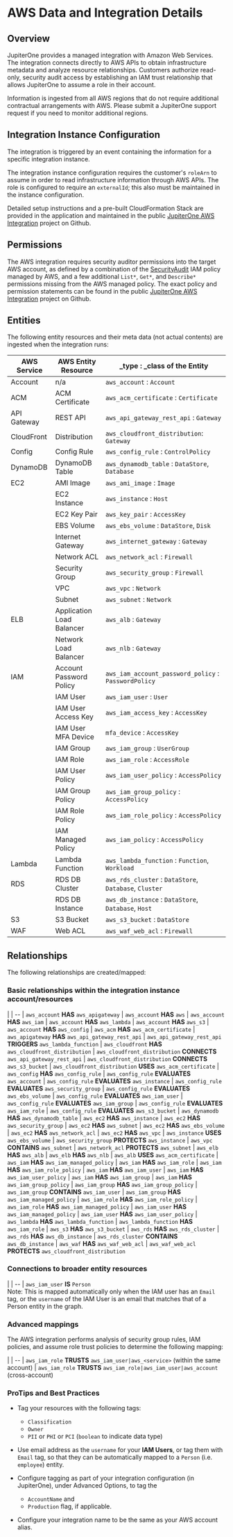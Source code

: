 # AWS Data and Integration Details

## Overview

JupiterOne provides a managed integration with Amazon Web Services. The
integration connects directly to AWS APIs to obtain infrastructure metadata and
analyze resource relationships. Customers authorize read-only, security audit
access by establishing an IAM trust relationship that allows JupiterOne to
assume a role in their account.

Information is ingested from all AWS regions that do not require additional
contractual arrangements with AWS. Please submit a JupiterOne support request if
you need to monitor additional regions.

## Integration Instance Configuration

The integration is triggered by an event containing the information for a
specific integration instance.

The integration instance configuration requires the customer's `roleArn` to
assume in order to read infrastructure information through AWS APIs. The role is
configured to require an `externalId`; this also must be maintained in the
instance configuration.

Detailed setup instructions and a pre-built CloudFormation Stack are provided in
the application and maintained in the public [JupiterOne AWS Integration][1]
project on Github.

[1]: https://github.com/jupiterone/jupiterone-aws-integration

## Permissions

The AWS integration requires security auditor permissions into the target AWS
account, as defined by a combination of the [SecurityAudit][2] IAM policy
managed by AWS, and a few additional `List*`, `Get*`, and `Describe*`
permissions missing from the AWS managed policy. The exact policy and permission
statements can be found in the public [JupiterOne AWS Integration][1] project on
Github.

[2]: https://console.aws.amazon.com/iam/home#policies/arn:aws:iam::aws:policy/SecurityAudit

## Entities

The following entity resources and their meta data (not actual contents) are
ingested when the integration runs:

| AWS Service | AWS Entity Resource       | \_type : \_class of the Entity                         |
| ----------- | ------------------------- | ------------------------------------------------------ |
| Account     | n/a                       | `aws_account` : `Account`                              |
| ACM         | ACM Certificate           | `aws_acm_certificate` : `Certificate`                  |
| API Gateway | REST API                  | `aws_api_gateway_rest_api` : `Gateway`                 |
| CloudFront  | Distribution              | `aws_cloudfront_distribution`: `Gateway`               |
| Config      | Config Rule               | `aws_config_rule` : `ControlPolicy`                    |
| DynamoDB    | DynamoDB Table            | `aws_dynamodb_table` : `DataStore`, `Database`         |
| EC2         | AMI Image                 | `aws_ami_image` : `Image`                              |
|             | EC2 Instance              | `aws_instance` : `Host`                                |
|             | EC2 Key Pair              | `aws_key_pair` : `AccessKey`                           |
|             | EBS Volume                | `aws_ebs_volume` : `DataStore`, `Disk`                 |
|             | Internet Gateway          | `aws_internet_gateway` : `Gateway`                     |
|             | Network ACL               | `aws_network_acl` : `Firewall`                         |
|             | Security Group            | `aws_security_group` : `Firewall`                      |
|             | VPC                       | `aws_vpc` : `Network`                                  |
|             | Subnet                    | `aws_subnet` : `Network`                               |
| ELB         | Application Load Balancer | `aws_alb` : `Gateway`                                  |
|             | Network Load Balancer     | `aws_nlb` : `Gateway`                                  |
| IAM         | Account Password Policy   | `aws_iam_account_password_policy` : `PasswordPolicy`   |
|             | IAM User                  | `aws_iam_user` : `User`                                |
|             | IAM User Access Key       | `aws_iam_access_key` : `AccessKey`                     |
|             | IAM User MFA Device       | `mfa_device` : `AccessKey`                             |
|             | IAM Group                 | `aws_iam_group` : `UserGroup`                          |
|             | IAM Role                  | `aws_iam_role` : `AccessRole`                          |
|             | IAM User Policy           | `aws_iam_user_policy` : `AccessPolicy`                 |
|             | IAM Group Policy          | `aws_iam_group_policy` : `AccessPolicy`                |
|             | IAM Role Policy           | `aws_iam_role_policy` : `AccessPolicy`                 |
|             | IAM Managed Policy        | `aws_iam_policy` : `AccessPolicy`                      |
| Lambda      | Lambda Function           | `aws_lambda_function` : `Function`, `Workload`         |
| RDS         | RDS DB Cluster            | `aws_rds_cluster` : `DataStore`, `Database`, `Cluster` |
|             | RDS DB Instance           | `aws_db_instance` : `DataStore`, `Database`, `Host`    |
| S3          | S3 Bucket                 | `aws_s3_bucket` : `DataStore`                          |
| WAF         | Web ACL                   | `aws_waf_web_acl` : `Firewall`                         |

## Relationships

The following relationships are created/mapped:

### Basic relationships within the integration instance account/resources

|
| --
| `aws_account` **HAS** `aws_apigateway`
| `aws_account` **HAS** `aws`
| `aws_account` **HAS** `aws_iam`
| `aws_account` **HAS** `aws_lambda`
| `aws_account` **HAS** `aws_s3`
| `aws_account` **HAS** `aws_config`
| `aws_acm` **HAS** `aws_acm_certificate`
| `aws_apigateway` **HAS** `aws_api_gateway_rest_api`
| `aws_api_gateway_rest_api` **TRIGGERS** `aws_lambda_function`
| `aws_cloudfront` **HAS** `aws_cloudfront_distribution`
| `aws_cloudfront_distribution` **CONNECTS** `aws_api_gateway_rest_api`
| `aws_cloudfront_distribution` **CONNECTS** `aws_s3_bucket`
| `aws_cloudfront_distribution` **USES** `aws_acm_certificate`
| `aws_config` **HAS** `aws_config_rule`
| `aws_config_rule` **EVALUATES** `aws_account`
| `aws_config_rule` **EVALUATES** `aws_instance`
| `aws_config_rule` **EVALUATES** `aws_security_group`
| `aws_config_rule` **EVALUATES** `aws_ebs_volume`
| `aws_config_rule` **EVALUATES** `aws_iam_user`
| `aws_config_rule` **EVALUATES** `aws_iam_group`
| `aws_config_rule` **EVALUATES** `aws_iam_role`
| `aws_config_rule` **EVALUATES** `aws_s3_bucket`
| `aws_dynamodb` **HAS** `aws_dynamodb_table`
| `aws_ec2` **HAS** `aws_instance`
| `aws_ec2` **HAS** `aws_security_group`
| `aws_ec2` **HAS** `aws_subnet`
| `aws_ec2` **HAS** `aws_ebs_volume`
| `aws_ec2` **HAS** `aws_network_acl`
| `aws_ec2` **HAS** `aws_vpc`
| `aws_instance` **USES** `aws_ebs_volume`
| `aws_security_group` **PROTECTS** `aws_instance`
| `aws_vpc` **CONTAINS** `aws_subnet`
| `aws_network_acl` **PROTECTS** `aws_subnet`
| `aws_elb` **HAS** `aws_alb`
| `aws_elb` **HAS** `aws_nlb`
| `aws_alb` **USES** `aws_acm_certificate`
| `aws_iam` **HAS** `aws_iam_managed_policy`
| `aws_iam` **HAS** `aws_iam_role`
| `aws_iam` **HAS** `aws_iam_role_policy`
| `aws_iam` **HAS** `aws_iam_user`
| `aws_iam` **HAS** `aws_iam_user_policy`
| `aws_iam` **HAS** `aws_iam_group`
| `aws_iam` **HAS** `aws_iam_group_policy`
| `aws_iam_group` **HAS** `aws_iam_group_policy`
| `aws_iam_group` **CONTAINS** `aws_iam_user`
| `aws_iam_group` **HAS** `aws_iam_managed_policy`
| `aws_iam_role` **HAS** `aws_iam_role_policy`
| `aws_iam_role` **HAS** `aws_iam_managed_policy`
| `aws_iam_user` **HAS** `aws_iam_managed_policy`
| `aws_iam_user` **HAS** `aws_iam_user_policy`
| `aws_lambda` **HAS** `aws_lambda_function`
| `aws_lambda_function` **HAS** `aws_iam_role`
| `aws_s3` **HAS** `aws_s3_bucket`
| `aws_rds` **HAS** `aws_rds_cluster`
| `aws_rds` **HAS** `aws_db_instance`
| `aws_rds_cluster` **CONTAINS** `aws_db_instance`
| `aws_waf` **HAS** `aws_waf_web_acl`
| `aws_waf_web_acl` **PROTECTS** `aws_cloudfront_distribution`

### Connections to broader entity resources

|
| --
| `aws_iam_user` **IS** `Person` <br> Note: This is mapped automatically only when the IAM user has an `Email` tag, or the `username` of the IAM User is an email that matches that of a Person entity in the graph.

### Advanced mappings

The AWS integration performs analysis of security group rules, IAM policies, and
assume role trust policies to determine the following mapping:

|
| --
| `aws_iam_role` **TRUSTS** `aws_iam_user|aws_<service>` (within the same account)
| `aws_iam_role` **TRUSTS** `aws_iam_role|aws_iam_user|aws_account` (cross-account)

### ProTips and Best Practices

- Tag your resources with the following tags:

  - `Classification`
  - `Owner`
  - `PII` or `PHI` or `PCI` (`boolean` to indicate data type)

- Use email address as the `username` for your **IAM Users**, or tag them with
  `Email` tag, so that they can be automatically mapped to a `Person` (i.e.
  `employee`) entity.

- Configure tagging as part of your integration configuration (in JupiterOne),
  under Advanced Options, to tag the

  - `AccountName` and
  - `Production` flag, if applicable.

- Configure your integration name to be the same as your AWS account alias.

